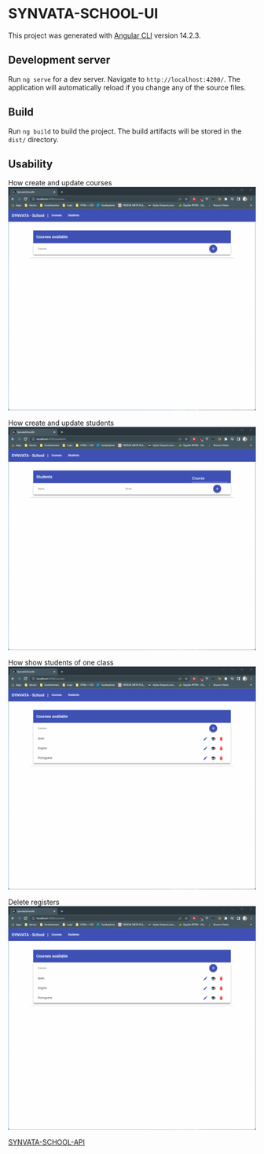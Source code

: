 # SYNVATA-SCHOOL-UI

This project was generated with [Angular CLI](https://github.com/angular/angular-cli) version 14.2.3.

## Development server

Run `ng serve` for a dev server. Navigate to `http://localhost:4200/`. The application will automatically reload if you change any of the source files.


## Build

Run `ng build` to build the project. The build artifacts will be stored in the `dist/` directory.

## Usability

How create and update courses
![Create and Update Course](./giff/create_and_update_course.gif)

How create and update students
![Create and Update students](./giff/create_and_update_students.gif)

How show students of one class
![show students](./giff/show_students.gif)

Delete registers
![Delete registers](./giff/delete_users_and_courses.gif)

[SYNVATA-SCHOOL-API](https://github.com/adrianosilvareis/synvata-school-api)
